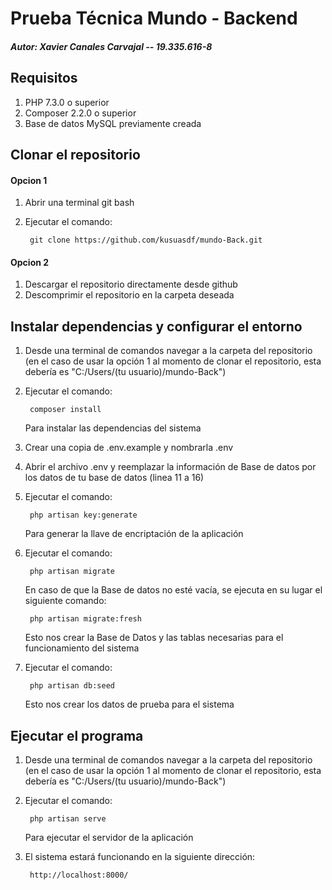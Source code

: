 # Prueba Técnica Mundo - Backend

##### Autor: Xavier Canales Carvajal -- 19.335.616-8

## Requisitos

1. PHP 7.3.0 o superior
2. Composer 2.2.0 o superior
3. Base de datos MySQL previamente creada

## Clonar el repositorio

#### Opcion 1

1. Abrir una terminal git bash
2. Ejecutar el comando:

        git clone https://github.com/kusuasdf/mundo-Back.git

#### Opcion 2

1. Descargar el repositorio directamente desde github
2. Descomprimir el repositorio en la carpeta deseada

## Instalar dependencias y configurar el entorno

1. Desde una terminal de comandos navegar a la carpeta del repositorio (en el caso de usar la opción 1 al momento de clonar el repositorio, esta debería es "C:/Users/(tu usuario)/mundo-Back")
2. Ejecutar el comando:

        composer install
    Para instalar las dependencias del sistema

3. Crear una copia de .env.example y nombrarla .env
4. Abrir el archivo .env y reemplazar la información de Base de datos por los datos de tu base de datos (linea 11 a 16)
5. Ejecutar el comando:

        php artisan key:generate
    Para generar la llave de encriptación de la aplicación
6. Ejecutar el comando:

        php artisan migrate

    En caso de que la Base de datos no esté vacía, se ejecuta en su lugar el siguiente comando:

        php artisan migrate:fresh 

    Esto nos crear la Base de Datos y las tablas necesarias para el funcionamiento del sistema

7. Ejecutar el comando:

        php artisan db:seed
    Esto nos crear los datos de prueba para el sistema


## Ejecutar el programa

1. Desde una terminal de comandos navegar a la carpeta del repositorio (en el caso de usar la opción 1 al momento de clonar el repositorio, esta debería es "C:/Users/(tu usuario)/mundo-Back")
2. Ejecutar el comando:

        php artisan serve
    Para ejecutar el servidor de la aplicación
3. El sistema estará funcionando en la siguiente dirección:

        http://localhost:8000/